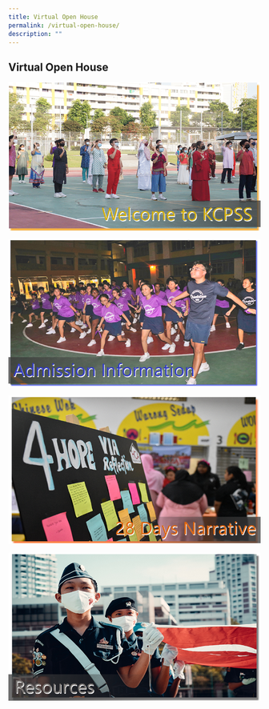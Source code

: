 ```yaml
---
title: Virtual Open House
permalink: /virtual-open-house/
description: ""
---
```

## Virtual Open House

<p><a href="link">
<img src="/images/Virtual%20Open%20House/welcomev2.png">
</a></p>

<p><a href="https://staging.d38b8pvh8spt44.amplifyapp.com/virtual-open-house/admission-information/">
<img src="/images/Virtual%20Open%20House/admissionv2.png">
</a></p>

<p><a href="https://www.facebook.com/123304791632652/posts/872528163376974/">
<img src="/images/Virtual%20Open%20House/28dayv2.png">
</a></p>

<p><a href="https://staging.d38b8pvh8spt44.amplifyapp.com/virtual-open-house/resources/">
<img src="/images/Virtual%20Open%20House/resourcesv2.png">
</a></p>